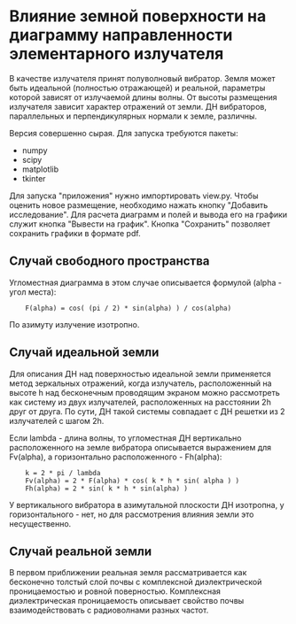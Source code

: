 # Влияние земной поверхности на диаграмму направленности элементарного излучателя

В качестве излучателя принят полуволновый вибратор. Земля может быть
идеальной (полностью отражающей) и реальной, параметры которой зависят от
излучаемой длины волны. От высоты размещения излучателя зависит характер
отражений от земли. ДН вибраторов, параллельных и перпендикулярных нормали
к земле, различны.

Версия совершенно сырая. Для запуска требуются пакеты:
* numpy
* scipy
* matplotlib
* tkinter

Для запуска "приложения" нужно импортировать view.py. Чтобы оценить новое
размещение, необходимо нажать кнопку "Добавить исследование". Для расчета
диаграмм и полей и вывода его на графики служит кнопка "Вывести на
график". Кнопка "Сохранить" позволяет сохранить графики в формате pdf.

## Случай свободного пространства

Угломестная диаграмма в этом случае описывается формулой (alpha - угол
места):

        F(alpha) = cos( (pi / 2) * sin(alpha) ) / cos(alpha)

По азимуту излучение изотропно.

## Случай идеальной земли

Для описания ДН над поверхностью идеальной земли применяется метод
зеркальных отражений, когда излучатель, расположенный на высоте h над
бесконечным проводящим экраном можно рассмотреть как систему из двух
излучателей, расположенных на расстоянии 2h друг от друга. По сути, ДН
такой системы совпадает с ДН решетки из 2 излучателей с шагом 2h.

Если lambda - длина волны, то угломестная ДН вертикально расположенного на земле
вибратора описывается выражением для Fv(alpha), а горизонтально
расположенного - Fh(alpha):

        k = 2 * pi / lambda
        Fv(alpha) = 2 * F(alpha) * cos( k * h * sin( alpha ) )
        Fh(alpha) = 2 * sin( k * h * sin(alpha) )

У вертикального вибратора в азимутальной плоскости ДН изотропна, у
горизонтального - нет, но для рассмотрения влияния земли это
несущественно.

## Случай реальной земли

В первом приближении реальная земля рассматривается как бесконечно толстый
слой почвы с комплексной диэлектрической проницаемостью и ровной
поверностью. Комплексная диэлектрическая проницаемость описывает свойство
почвы взаимодействовать с радиоволнами разных частот.
